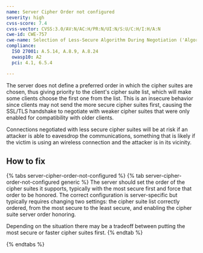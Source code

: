 ```yaml
---
name: Server Cipher Order not configured
severity: high
cvss-score: 7.4
cvss-vector: CVSS:3.0/AV:N/AC:H/PR:N/UI:N/S:U/C:H/I:H/A:N
cwe-id: CWE-757
cwe-name: Selection of Less-Secure Algorithm During Negotiation ('Algorithm Downgrade')
compliance:
  ISO 27001: A.5.14, A.8.9, A.8.24
  owasp10: A2
  pci: 4.1, 6.5.4

---            
```


The server does not define a preferred order in which the cipher suites are chosen, thus giving priority to the client's cipher suite list, which will make some clients choose the first one from the list. This is an insecure behavior since clients may not send the more secure cipher suites first, causing the SSL/TLS handshake to negotiate with weaker cipher suites that were only enabled for compatibility with older clients.

Connections negotiated with less secure cipher suites will be at risk if an attacker is able to eavesdrop the communications, something that is likely if the victim is using an wireless connection and the attacker is in its vicinity.

## How to fix

{% tabs server-cipher-order-not-configured %}
{% tab server-cipher-order-not-configured generic %}
The server should set the order of the cipher suites it supports, typically with the most secure first and force that order to be honored. 
The correct configuration is server-specific but typically requires changing two settings:  the cipher suite list correctly ordered, from the most secure to the least secure, and enabling the cipher suite server order honoring.

Depending on the situation there may be a tradeoff between putting the most secure or faster cipher suites first.
{% endtab %}

{% endtabs %}
